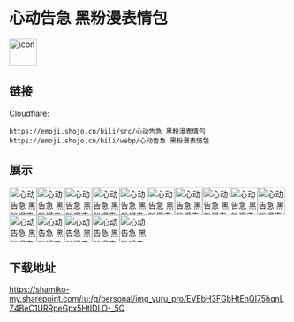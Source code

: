 # 心动告急 黑粉漫表情包
<img src="https://emoji.shojo.cn/bili/src/心动告急 黑粉漫表情包/icon.png" width="50" height="50" alt="icon">

## 链接
Cloudflare:
```
https://emoji.shojo.cn/bili/src/心动告急 黑粉漫表情包
https://emoji.shojo.cn/bili/webp/心动告急 黑粉漫表情包
```
## 展示
<img src="https://emoji.shojo.cn/bili/src/心动告急 黑粉漫表情包/心动告急 黑粉漫表情包-嗨.png" width="50" height="50" alt="心动告急 黑粉漫表情包-嗨"><img src="https://emoji.shojo.cn/bili/src/心动告急 黑粉漫表情包/心动告急 黑粉漫表情包-期待.png" width="50" height="50" alt="心动告急 黑粉漫表情包-期待"><img src="https://emoji.shojo.cn/bili/src/心动告急 黑粉漫表情包/心动告急 黑粉漫表情包-打卡.png" width="50" height="50" alt="心动告急 黑粉漫表情包-打卡"><img src="https://emoji.shojo.cn/bili/src/心动告急 黑粉漫表情包/心动告急 黑粉漫表情包-开心.png" width="50" height="50" alt="心动告急 黑粉漫表情包-开心"><img src="https://emoji.shojo.cn/bili/src/心动告急 黑粉漫表情包/心动告急 黑粉漫表情包-哭哭.png" width="50" height="50" alt="心动告急 黑粉漫表情包-哭哭"><img src="https://emoji.shojo.cn/bili/src/心动告急 黑粉漫表情包/心动告急 黑粉漫表情包-吓一跳.png" width="50" height="50" alt="心动告急 黑粉漫表情包-吓一跳"><img src="https://emoji.shojo.cn/bili/src/心动告急 黑粉漫表情包/心动告急 黑粉漫表情包-困.png" width="50" height="50" alt="心动告急 黑粉漫表情包-困"><img src="https://emoji.shojo.cn/bili/src/心动告急 黑粉漫表情包/心动告急 黑粉漫表情包-爱你.png" width="50" height="50" alt="心动告急 黑粉漫表情包-爱你"><img src="https://emoji.shojo.cn/bili/src/心动告急 黑粉漫表情包/心动告急 黑粉漫表情包-生气.png" width="50" height="50" alt="心动告急 黑粉漫表情包-生气"><img src="https://emoji.shojo.cn/bili/src/心动告急 黑粉漫表情包/心动告急 黑粉漫表情包-疑问.png" width="50" height="50" alt="心动告急 黑粉漫表情包-疑问"><img src="https://emoji.shojo.cn/bili/src/心动告急 黑粉漫表情包/心动告急 黑粉漫表情包-万事顺利.png" width="50" height="50" alt="心动告急 黑粉漫表情包-万事顺利"><img src="https://emoji.shojo.cn/bili/src/心动告急 黑粉漫表情包/心动告急 黑粉漫表情包-在吗.png" width="50" height="50" alt="心动告急 黑粉漫表情包-在吗"><img src="https://emoji.shojo.cn/bili/src/心动告急 黑粉漫表情包/心动告急 黑粉漫表情包-盯.png" width="50" height="50" alt="心动告急 黑粉漫表情包-盯"><img src="https://emoji.shojo.cn/bili/src/心动告急 黑粉漫表情包/心动告急 黑粉漫表情包-惊讶.png" width="50" height="50" alt="心动告急 黑粉漫表情包-惊讶"><img src="https://emoji.shojo.cn/bili/src/心动告急 黑粉漫表情包/心动告急 黑粉漫表情包-OK.png" width="50" height="50" alt="心动告急 黑粉漫表情包-OK">

## 下载地址

https://shamiko-my.sharepoint.com/:u:/g/personal/img_yuru_pro/EVEbH3FGbHtEnQI75hqnLZ4BeC1URRpeGpx5HtIDLO-_5Q